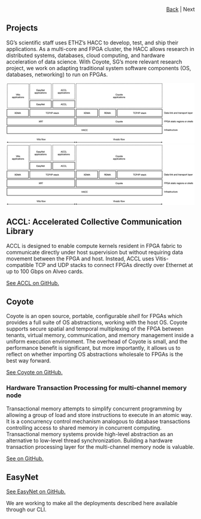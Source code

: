 <div id="readme" class="Box-body readme blob js-code-block-container">
<article class="markdown-body entry-content p-3 p-md-6" itemprop="text">
<p align="right">
<a href="https://github.com/fpgasystems/hacc">Back</a> | Next
</p>

# Projects
SG’s scientific staff uses ETHZ’s HACC to develop, test, and ship their applications. As a multi-core and FPGA cluster, the HACC allows research in distributed systems, databases, cloud computing, and hardware acceleration of data science. With Coyote, SG’s more relevant research project, we work on adapting traditional system software components (OS, databases, networking) to run on FPGAs.

![SG’s projects developed with HACC.](../imgs/projects.png "SG’s projects developed with HACC.")
![](../imgs/projects.png)

## ACCL: Accelerated Collective Communication Library
ACCL is designed to enable compute kernels resident in FPGA fabric to communicate directly under host supervision but without requiring data movement between the FPGA and host. Instead, ACCL uses Vitis-compatible TCP and UDP stacks to connect FPGAs directly over Ethernet at up to 100 Gbps on Alveo cards.

[See ACCL on GitHub.](https://github.com/Xilinx/ACCL)

## Coyote
Coyote is an open source, portable, configurable *shell* for FPGAs which provides a full suite of OS abstractions, working with the host OS. Coyote supports secure spatial and temporal multiplexing of the FPGA between tenants, virtual memory, communication, and memory management inside a uniform execution environment. The overhead of Coyote is small, and the performance benefit is significant, but more importantly, it allows us to reflect on whether importing OS abstractions wholesale to FPGAs is the best way forward.

[See Coyote on GitHub.](https://github.com/fpgasystems/Coyote)

### Hardware Transaction Processing for multi-channel memory node
Transactional memory attempts to simplify concurrent programming by allowing a group of load and store instructions to execute in an atomic way. It is a concurrency control mechanism analogous to database transactions controlling access to shared memory in concurrent computing. Transactional memory systems provide high-level abstraction as an alternative to low-level thread synchronization. Building a hardware transaction processing layer for the multi-channel memory node is valuable.

[See on GitHub.](https://github.com/rbshi/dlm)

## EasyNet

[See EasyNet on GitHub.](https://github.com/fpgasystems/Vitis_with_100Gbps_TCP-IP)

We are working to make all the deployments described here available through our CLI.